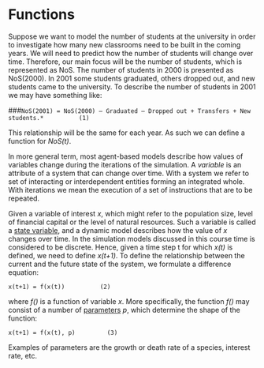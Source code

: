# Functions
Suppose we want to model the number of students at the university in order to investigate how many new classrooms need to be built in the coming years. We will need to predict how the number of students will change over time. Therefore, our main focus will be the number of students, which is represented as NoS. The number of students in 2000 is presented as NoS(2000). In 2001 some students graduated, others dropped out, and new students came to the university. To describe the number of students in 2001 we may have something like:

###`NoS(2001) = NoS(2000) – Graduated – Dropped out + Transfers + New students.*          (1)`

This relationship will be the same for each year. As such we can define a function for *NoS(t)*.

In more general term, most agent-based models describe how values of variables change during the iterations of the simulation. A *variable* is an attribute of a system that can change over time. With a system we refer to set of interacting or interdependent entities forming an integrated whole. With iterations we mean the execution of a set of instructions that are to be repeated.

Given a variable of interest *x*, which might refer to the population size, level of financial capital or the level of natural resources. Such a variable is called a [state variable](http://en.wikipedia.org/wiki/State_variable), and a dynamic model describes how the value of *x* changes over time. In the simulation models discussed in this course time is considered to be discrete. Hence, given a time step t for which *x(t)* is defined, we need to define *x(t+1)*. To define the relationship between the current and the future state of the system, we formulate a difference equation:

`x(t+1) = f(x(t))          (2)`

where *f()* is a function of variable *x*. More specifically, the function *f()* may consist of a number of [parameters](http://en.wikipedia.org/wiki/Parameter) *p*, which determine the shape of the function:

`x(t+1) = f(x(t), p)         (3)`

Examples of parameters are the growth or death rate of a species, interest rate, etc.
